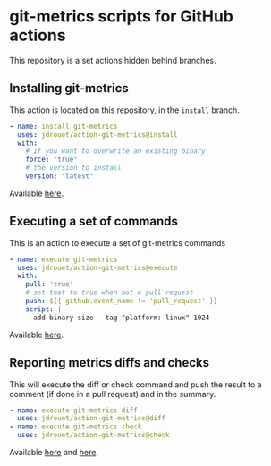 # git-metrics scripts for GitHub actions

This repository is a set actions hidden behind branches.

## Installing git-metrics

This action is located on this repository, in the `install` branch.

```yaml
- name: install git-metrics
  uses: jdrouet/action-git-metrics@install
  with:
    # if you want to overwrite an existing binary
    force: "true"
    # the version to install
    version: "latest"
```

Available [here](https://github.com/jdrouet/action-git-metrics/tree/install).

## Executing a set of commands

This is an action to execute a set of git-metrics commands

```yaml
- name: execute git-metrics
  uses: jdrouet/action-git-metrics@execute
  with:
    pull: 'true'
    # set that to true when not a pull request
    push: ${{ github.event_name != 'pull_request' }}
    script: |
      add binary-size --tag "platform: linux" 1024
```

Available [here](https://github.com/jdrouet/action-git-metrics/tree/execute).

## Reporting metrics diffs and checks

This will execute the diff or check command and push the result to a comment (if done in a pull request) and in the summary.

```yaml
- name: execute git-metrics diff
  uses: jdrouet/action-git-metrics@diff
- name: execute git-metrics check
  uses: jdrouet/action-git-metrics@check
```

Available [here](https://github.com/jdrouet/action-git-metrics/tree/diff) and [here](https://github.com/jdrouet/action-git-metrics/tree/check).
